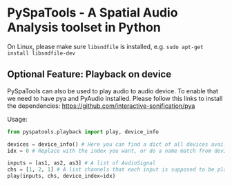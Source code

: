 # PySpaTools - A Spatial Audio Analysis toolset in Python

On Linux, please make sure `libsndfile` is installed, e.g. `sudo apt-get install libsndfile-dev`

## Optional Feature: Playback on device

PySpaTools can also be used to play audio to audio device. To enable that we need to have pya and PyAudio installed.
Please follow this links to install the dependencies:
https://github.com/interactive-sonification/pya

Usage:

```Python
from pyspatools.playback import play, device_info

devices = device_info() # Here you can find a dict of all devices available. Pick the index
idx = 0 # Replace with the index you want, or do a name match from devices

inputs = [as1, as2, as3] # A list of AudioSignal
chs = [1, 2, 1] # A list channels that each input is supposed to be played on. For stereo, use [as1, as1], [1, 2] as inputs and chs
play(inputs, chs, device_index=idx)
```
